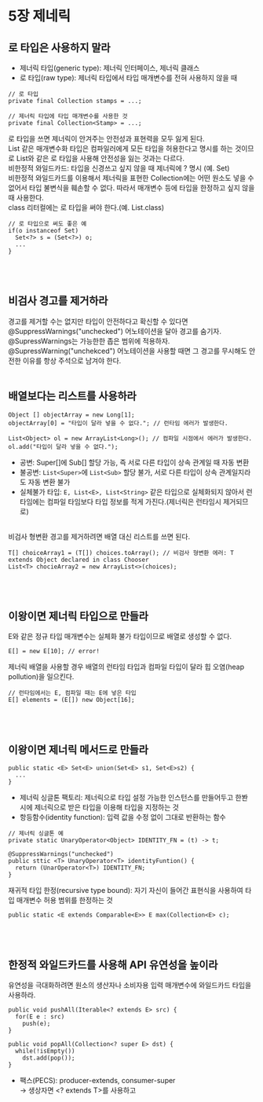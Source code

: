 # 5장 제네릭
## 로 타입은 사용하지 말라
* 제너릭 타입(generic type): 제너릭 인터페이스, 제너릭 클래스</br>
* 로 타입(raw type): 제너릭 타입에서 타입 매개변수를 전혀 사용하지 않을 때</br>

```
// 로 타입
private final Collection stamps = ...;

// 제너릭 타입에 타입 매개변수를 사용한 것
private final Collection<Stamp> = ...;
```

로 타입을 쓰면 제너릭이 안겨주는 안전성과 표현력을 모두 잃게 된다.</br>
List<Object> 같은 매개변수화 타입은 컴파일러에게 모든 타입을 허용한다고 명시를 하는 것이므로 List와 같은 로 타입을 사용해 안전성을 잃는 것과는 다르다.</br>
비한정적 와일드카드: 타입을 신경쓰고 싶지 않을 때 제너릭에 ? 명시 (예. Set<?>)</br>
비한정적 와일드카드를 이용해서 제너릭을 표현한 Collection<?>에는 어떤 원소도 넣을 수 없어서 타입 불변식을 훼손할 수 없다. 따라서 매개변수 등에 타입을 한정하고 싶지 않을 때 사용한다.</br>
class 리터컬에는 로 타입을 써야 한다.(예. List.class)</br>

```
// 로 타입으로 써도 좋은 예
if(o instanceof Set)
  Set<?> s = (Set<?>) o;
  ...
}
```
</br></br>

## 비검사 경고를 제거하라
경고를 제거할 수는 없지만 타입이 안전하다고 확신할 수 있다면 @SuppressWarnings("unchecked") 어노테이션을 달아 경고를 숨기자.</br>
@SupressWarnings는 가능한한 좁은 범위에 적용하자.</br>
@SupressWarning("unchekced") 어노테이션을 사용할 때면 그 경고를 무시해도 안전한 이유를 항상 주석으로 남겨야 한다.
</br></br>

## 배열보다는 리스트를 사용하라
```
Object [] objectArray = new Long[1];
objectArray[0] = "타입이 달라 넣을 수 없다."; // 런타임 에러가 발생한다.

List<Object> ol = new ArrayList<Long>(); // 컴파일 시점에서 에러가 발생한다.
ol.add("타입이 달라 넣을 수 없다.");
```

* 공변: Super[]에 Sub[] 할당 가능, 즉 서로 다른 타입이 상속 관계일 때 자동 변환</br>
* 불공변: `List<Super>`에 `List<Sub>` 할당 불가, 서로 다른 타입이 상속 관계일지라도 자동 변환 불가</br>
* 실체불가 타입: `E, List<E>, List<String>` 같은 타입으로 실체화되지 않아서 런타임에는 컴파일 타임보다 타입 정보를 적게 가진다.(제너릭은 런타임시 제거되므로)</br>
</br>
비검사 형변환 경고를 제거하려면 배열 대신 리스트를 쓰면 된다.</br>

```
T[] choiceArray1 = (T[]) choices.toArray(); // 비검사 형변환 에러: T extends Object declared in class Chooser
List<T> chocieArray2 = new ArrayList<>(choices);
```
</br></br>

## 이왕이면 제너릭 타입으로 만들라
E와 같은 정규 타입 매개변수는 실체화 불가 타입이므로 배열로 생성할 수 없다.</br>

```
E[] = new E[10]; // error!
```

제너릭 배열을 사용할 경우 배열의 런타임 타입과 컴파일 타입이 달라 힙 오염(heap pollution)을 일으킨다.</br>

```
// 런타임에서는 E, 컴파일 때는 E에 넣은 타입
E[] elements = (E[]) new Object[16];
```
</br></br>

## 이왕이면 제너릭 메서드로 만들라
```
public static <E> Set<E> union(Set<E> s1, Set<E>s2) {
  ...
}
```
* 제너릭 싱글톤 팩토리: 제너릭으로 타입 설정 가능한 인스턴스를 만들어두고 한봔 시에 제너릭으로 받은 타입을 이용해 타입을 지정하는 것</br>
* 항등함수(identity function): 입력 값을 수정 없이 그대로 반환하는 함수</br>

```
// 제너릭 싱글톤 예
private static UnaryOperator<Object> IDENTITY_FN = (t) -> t;

@SuppressWarnings("unchecked")
public sttic <T> UnaryOperator<T> identityFuntion() {
  return (UnarOperator<T>) IDENTITY_FN;
}
```

재귀적 타입 한정(recursive type bound): 자기 자신이 들어간 표현식을 사용하여 타입 매개변수 허용 범위를 한정하는 것</br>

```
public static <E extends Comparable<E>> E max(Collection<E> c);
```
</br></br>

## 한정적 와일드카드를 사용해 API 유연성을 높이라
유연성을 극대화하려면 원소의 생산자나 소비자용 입력 매개변수에 와일드카드 타입을 사용하라.</br>

```
public void pushAll(Iterable<? extends E> src) {
  for(E e : src)
    push(e);
}

public void popAll(Collection<? super E> dst) {
  while(!isEmpty())
    dst.add(pop());
}
```

* 팩스(PECS): producer-extends, consumer-super</br>
   -> 생상자면 <? extends T>를 사용하고 
